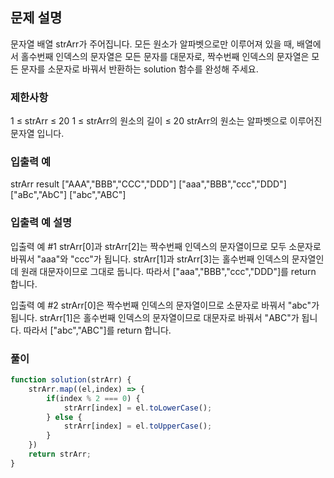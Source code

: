 ## 문제 설명

문자열 배열 strArr가 주어집니다. 모든 원소가 알파벳으로만 이루어져 있을 때, 배열에서 홀수번째 인덱스의 문자열은 모든 문자를 대문자로, 짝수번째 인덱스의 문자열은 모든 문자를 소문자로 바꿔서 반환하는 solution 함수를 완성해 주세요.

### 제한사항

1 ≤ strArr ≤ 20
1 ≤ strArr의 원소의 길이 ≤ 20
strArr의 원소는 알파벳으로 이루어진 문자열 입니다.

### 입출력 예

strArr result
["AAA","BBB","CCC","DDD"] ["aaa","BBB","ccc","DDD"]
["aBc","AbC"] ["abc","ABC"]

### 입출력 예 설명

입출력 예 #1
strArr[0]과 strArr[2]는 짝수번째 인덱스의 문자열이므로 모두 소문자로 바꿔서 "aaa"와 "ccc"가 됩니다.
strArr[1]과 strArr[3]는 홀수번째 인덱스의 문자열인데 원래 대문자이므로 그대로 둡니다.
따라서 ["aaa","BBB","ccc","DDD"]를 return 합니다.

입출력 예 #2
strArr[0]은 짝수번째 인덱스의 문자열이므로 소문자로 바꿔서 "abc"가 됩니다.
strArr[1]은 홀수번째 인덱스의 문자열이므로 대문자로 바꿔서 "ABC"가 됩니다.
따라서 ["abc","ABC"]를 return 합니다.

### 풀이

```javaScript
function solution(strArr) {
    strArr.map((el,index) => {
        if(index % 2 === 0) {
            strArr[index] = el.toLowerCase();
        } else {
            strArr[index] = el.toUpperCase();
        }
    })
    return strArr;
}
```
